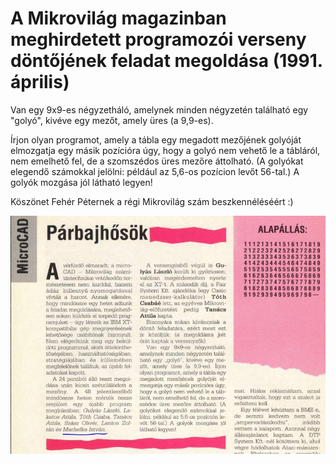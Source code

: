 A Mikrovilág magazinban meghirdetett programozói verseny döntőjének feladat megoldása (1991. április)
=====================================================================================================

Van egy 9x9-es négyzetháló, amelynek minden négyzetén található egy "golyó", kivéve egy mezőt, amely üres (a 9,9-es). 

Írjon olyan programot, amely a tábla egy megadott mezőjének golyóját elmozgatja egy másik pozícióra úgy, hogy a golyó nem 
vehető le a tábláról, nem emelhető fel, de a szomszédos üres mezőre áttolható. (A golyókat elegendő számokkal jelölni: például 
az 5,6-os pozícion levőt 56-tal.) A golyók mozgása jól látható legyen!

Köszönet Fehér Péternek a régi Mikrovilág szám beszkennéléséért :)

![](mikrovilag_1992_aprilis_11_feladatkiiras.jpg)
